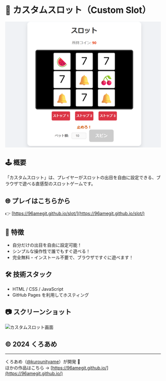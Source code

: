 # 🎰 カスタムスロット（Custom Slot）

![プレイ画面](images/SLgazou.png)

## 🕹 概要

「カスタムスロット」は、プレイヤーがスロットの出目を自由に設定できる、ブラウザで遊べる直感型のスロットゲームです。  

## 🌐 プレイはこちらから

👉 [https://96amegit.github.io/slot/](https://96amegit.github.io/slot/)

## 📌 特徴

- 自分だけの出目を自由に設定可能！
- シンプルな操作性で誰でもすぐ遊べる！
- 完全無料・インストール不要で、ブラウザですぐに遊べます！

## 🛠 技術スタック

- HTML / CSS / JavaScript
- GitHub Pages を利用してホスティング

## 📷 スクリーンショット

![カスタムスロット画面](images/SLomoshirogazou.png)

## &copy; 2024 くろあめ

---

くろあめ（[@kurounityame](https://twitter.com/kurounityame)）が開発 🚀  
ほかの作品はこちら → [https://96amegit.github.io/](https://96amegit.github.io/)
